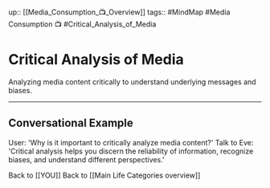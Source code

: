up:: [[Media_Consumption_📺_Overview]]
tags:: #MindMap #Media Consumption 📺 #Critical_Analysis_of_Media

# Critical Analysis of Media

Analyzing media content critically to understand underlying messages and biases.

---
## Conversational Example
User: 'Why is it important to critically analyze media content?'
Talk to Eve: 'Critical analysis helps you discern the reliability of information, recognize biases, and understand different perspectives.'

Back to [[YOU]]
Back to [[Main Life Categories overview]]
